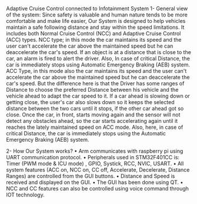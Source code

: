 Adaptive Cruise Control connected to Infotainment System
1- General view of the system: Since safety is valuable and human nature tends to be more comfortable and make life easier, Our System is designed to help vehicles maintain a safe following distance and stay within the speed limitations. It includes both Normal Cruise Control (NCC) and Adaptive Cruise Control (ACC) types. NCC type; in this mode the car maintains its speed and the user can't accelerate the car above the maintained speed but he can deaccelerate the car's speed. If an object is at a distance that is close to the car, an alarm is fired to alert the driver. Also, In case of critical Distance, the car is immediately stops using Automatic Emergency Braking (AEB) system. ACC Type, in this mode also the car maintains its speed and the user can't accelerate the car above the maintained speed but he can deaccelerate the car's speed. But the difference here is that the Driver has some ranges of Distance to choose the preferred Distance between his vehicle and the vehicle ahead to adapt the car speed to it. If a car ahead is slowing down or getting close, the user's car also slows down so it keeps the selected distance between the two cars until it stops, if the other car ahead got so close. Once the car, in front, starts moving again and the sensor will not detect any obstacles ahead, so the car starts accelerating again until it reaches the lately maintained speed on ACC mode. Also, here, in case of critical Distance, the car is immediately stops using the Automatic Emergency Braking (AEB) system.

2- How Our System works? • Arm communicates with raspberry pi using UART communication protocol. • Peripherals used in STM32F401CC is: Timer (PWM mode & ICU mode) , GPIO, Systick, RCC, NVIC, USART. • All system features (ACC on, NCC on, CC off, Accelerate, Decelerate, Distance Ranges) are controlled from the GUI buttons. • Distance and Speed is received and displayed on the GUI. • The GUI has been done using QT. • NCC and CC features can also be controlled using voice command through IOT technology.
